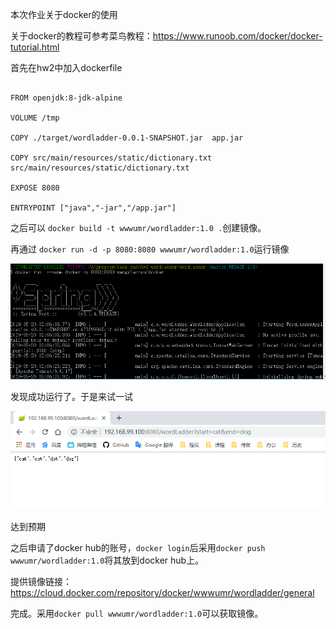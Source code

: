 本次作业关于docker的使用

关于docker的教程可参考菜鸟教程：https://www.runoob.com/docker/docker-tutorial.html

首先在hw2中加入dockerfile

```

FROM openjdk:8-jdk-alpine

VOLUME /tmp

COPY ./target/wordladder-0.0.1-SNAPSHOT.jar  app.jar

COPY src/main/resources/static/dictionary.txt src/main/resources/static/dictionary.txt 

EXPOSE 8080

ENTRYPOINT ["java","-jar","/app.jar"]

```

之后可以 ```docker build -t wwwumr/wordladder:1.0 .```创建镜像。

再通过 ```docker run -d -p 8080:8080 wwwumr/wordladder:1.0```运行镜像

![运行](./img/2.PNG)

发现成功运行了。于是来试一试

![url](./img/1.PNG)

达到预期

之后申请了docker hub的账号，```docker login```后采用```docker push wwwumr/wordladder:1.0```将其放到docker hub上。

提供镜像链接：https://cloud.docker.com/repository/docker/wwwumr/wordladder/general

完成。采用```docker pull wwwumr/wordladder:1.0```可以获取镜像。